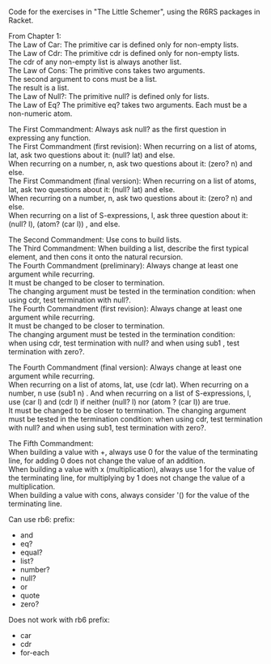 Code for the exercises in "The Little Schemer", using the R6RS packages in Racket.    

From Chapter 1:   
The Law of Car: The primitive car is defined only for non-empty lists.   
The Law of Cdr: The primitive cdr is defined only for non-empty lists.    
The cdr of any non-empty list is always another list.     
The Law of Cons: The primitive cons takes two arguments.     
The second argument to cons must be a list.    
The result is a list.    
The Law of Null?: The primitive null? is defined only for lists.        
The Law of Eq? The primitive eq? takes two arguments. Each must be a non-numeric atom.      

The First Commandment: Always ask null? as the first question in expressing any function.  
The First Commandment (first revision): When recurring on a list of atoms, lat, ask two questions about it: (null? lat) and else.    
When recurring on a number, n, ask two questions about it: (zero? n) and else.    
The First Commandment (final version): When recurring on a list of atoms, lat, ask two questions about it: (null? lat) and else.  
When recurring on a number, n, ask two questions about it: (zero? n) and else.  
When recurring on a list of S-expressions, l, ask three question about it: (null? l), (atom? (car l)) , and else.  
     
The Second Commandment: Use cons to build lists.   
The Third Commandment: When building a list, describe the first typical element, and then cons it onto the natural recursion.      
The Fourth Commandment (preliminary): Always change at least one argument while recurring.    
It must be changed to be closer to termination.    
The changing argument must be tested in the termination condition: when using cdr, test termination with null?.   
The Fourth Commandment (first revision): Always change at least one argument while recurring.   
It must be changed to be closer to termination.     
The changing argument must be tested in the termination condition:   
when using cdr, test termination with null? and when using sub1 , test termination with zero?.       

The Fourth Commandment (final version): Always change at least one argument while recurring.    
When recurring on a list of atoms, lat, use (cdr lat). When recurring on a number, n  use (sub1 n) . And when recurring on a list of S-expressions, l, use (car l) and (cdr l) if neither (null? l) nor (atom ? (car l)) are true.  
It must be changed to be closer to termination. The changing argument must be tested in the termination condition: when using cdr, test termination with null? and when using sub1, test termination with zero?.    

The Fifth Commandment:   
When building a value with +, always use 0 for the value of the terminating line, for adding 0 does not change the value of an addition.    
When building a value with x (multiplication), always use 1 for the value of the terminating line, for multiplying by 1 does not change the value of a multiplication.    
When building a value with cons, always consider '() for the value of the terminating line.    



Can use rb6: prefix:  
* and
* eq?  
* equal?  
* list?  
* number?
* null?  
* or
* quote  
* zero?

Does not work with rb6 prefix:
* car
* cdr
* for-each

